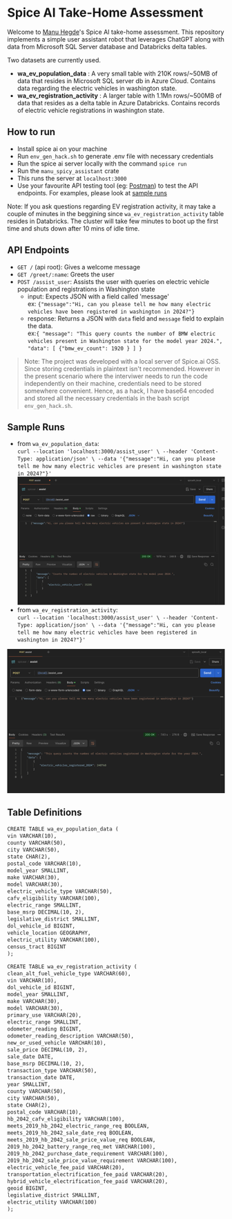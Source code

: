 # Spice AI Take-Home Assessment

Welcome to [Manu Hegde](github.com/manuhg)'s Spice AI take-home assessment. This repository implements a simple user assistant robot that leverages ChatGPT along with data from Microsoft SQL Server database and Databricks delta tables.

Two datasets are currently used. 
- **wa_ev_population_data** : A very small table with 210K rows/~50MB of data that resides in Microsoft SQL server db in Azure Cloud. Contains data regarding the electric vehicles in washington state.
- **wa_ev_registration_activity** : A larger table with 1.1Mn rows/~500MB of data that resides as a delta table in Azure Databricks. Contains records of electric vehicle registrations in washington state.


## How to run
- Install spice ai on your machine
- Run `env_gen_hack.sh` to generate .env file with necessary credentials
- Run the spice ai server locally with the command `spice run`
- Run the `manu_spicy_assistant` crate
- This runs the server at `localhost:3000`
- Use your favourite API testing tool (eg: [Postman](https://www.postman.com/)) to test the API endpoints. For examples, please look at [sample runs](#sample-runs)  
  
Note: If you ask questions regarding EV registration activity, it may take a couple of minutes in the beggining since `wa_ev_registration_activity` table resides in Databricks. The cluster will take few minutes to boot up the first time and shuts down after 10 mins of idle time.
## API Endpoints
- `GET /` (api root): Gives a welcome message 
- `GET /greet/:name`: Greets the user
- `POST /assist_user`: Assists the user with queries on electric vehicle population and registrations in Washington state
  - input: Expects JSON with a field called 'message'  
        ex: `{"message":"Hi, can you please tell me how many electric vehicles have been registered in washington in 2024?"}`
  - response: Returns a JSON with `data` field and `message` field to explain the data.   
        ex:`{ "message": "This query counts the number of BMW electric vehicles present in Washington state for the model year 2024.",  
              "data": [ {"bmw_ev_count": 1920 } ]
             }`

> Note: The project was developed with a local server of Spice.ai OSS. Since storing credentials in plaintext isn't recommended. However in the present scenario where the interviwer needs to run the code independently on their machine, credentials need to be stored somewhere convenient. Hence, as a hack, I have base64 encoded and stored all the necessary credentials in the bash script  `env_gen_hack.sh`.

## Sample Runs
- from `wa_ev_population_data`:  
  `curl --location 'localhost:3000/assist_user' \
  --header 'Content-Type: application/json' \
  --data '{"message":"Hi, can you please tell me how many electric vehicles are present in washington state in 2024?"}'`
  ![Sample Run: EV Population in WA](./docs/images/ev_population_sample.png)
- from `wa_ev_registration_activity`:    
`curl --location 'localhost:3000/assist_user' \
--header 'Content-Type: application/json' \
--data '{"message":"Hi, can you please tell me how many electric vehicles have been registered in washington in 2024?"}'`

![Sample Run: EV Registrations in WA](./docs/images/ev_registrations_sample.png)


## Table Definitions
```
CREATE TABLE wa_ev_population_data (
vin VARCHAR(10),
county VARCHAR(50),
city VARCHAR(50),
state CHAR(2),
postal_code VARCHAR(10),
model_year SMALLINT,
make VARCHAR(30),
model VARCHAR(30),
electric_vehicle_type VARCHAR(50),
cafv_eligibility VARCHAR(100),
electric_range SMALLINT,
base_msrp DECIMAL(10, 2),
legislative_district SMALLINT,
dol_vehicle_id BIGINT,
vehicle_location GEOGRAPHY,
electric_utility VARCHAR(100),
census_tract BIGINT
);
```
```
CREATE TABLE wa_ev_registration_activity (
clean_alt_fuel_vehicle_type VARCHAR(60),
vin VARCHAR(10),
dol_vehicle_id BIGINT,
model_year SMALLINT,
make VARCHAR(30),
model VARCHAR(30),
primary_use VARCHAR(20),
electric_range SMALLINT,
odometer_reading BIGINT,
odometer_reading_description VARCHAR(50),
new_or_used_vehicle VARCHAR(10),
sale_price DECIMAL(10, 2),
sale_date DATE,
base_msrp DECIMAL(10, 2),
transaction_type VARCHAR(50),
transaction_date DATE,
year SMALLINT,
county VARCHAR(50),
city VARCHAR(50),
state CHAR(2),
postal_code VARCHAR(10),
hb_2042_cafv_eligibility VARCHAR(100),
meets_2019_hb_2042_electric_range_req BOOLEAN,
meets_2019_hb_2042_sale_date_req BOOLEAN,
meets_2019_hb_2042_sale_price_value_req BOOLEAN,
2019_hb_2042_battery_range_req_met VARCHAR(100),
2019_hb_2042_purchase_date_requirement VARCHAR(100),
2019_hb_2042_sale_price_value_requirement VARCHAR(100),
electric_vehicle_fee_paid VARCHAR(20),
transportation_electrification_fee_paid VARCHAR(20),
hybrid_vehicle_electrification_fee_paid VARCHAR(20),
geoid BIGINT,
legislative_district SMALLINT,
electric_utility VARCHAR(100)
);
```
